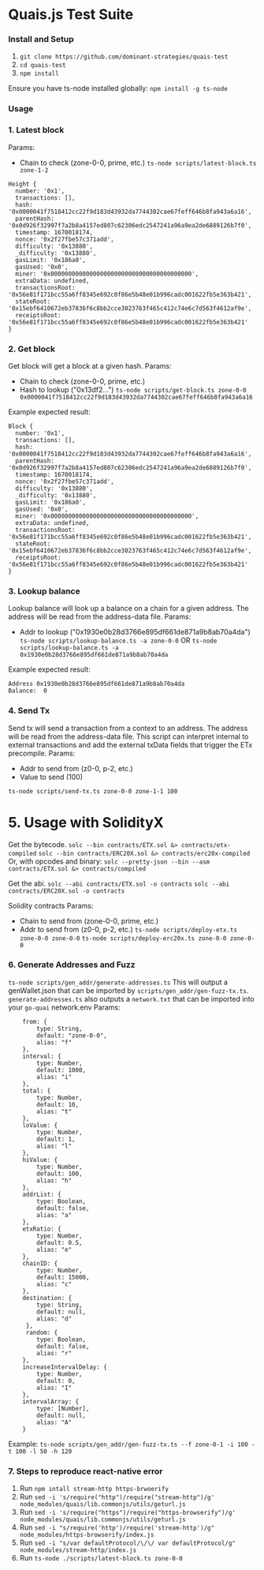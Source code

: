 # Quais.js Test Suite

### Install and Setup

1. `git clone https://github.com/dominant-strategies/quais-test`
2. `cd quais-test`
3. `npm install`

Ensure you have ts-node installed globally:
`npm install -g ts-node`

### Usage

### 1. Latest block

Params:

- Chain to check (zone-0-0, prime, etc.)
  `ts-node scripts/latest-block.ts zone-1-2`

```
Height {
  number: '0x1',
  transactions: [],
  hash: '0x0000041f7518412cc22f9d183d43932da7744302cae67feff646b8fa943a6a16',
  parentHash: '0x0d926f32997f7a2b8a4157ed807c62306edc2547241a96a9ea2de6889126b7f0',
  timestamp: 1670018174,
  nonce: '0x2f27fbe57c371add',
  difficulty: '0x13880',
  _difficulty: '0x13880',
  gasLimit: '0x186a0',
  gasUsed: '0x0',
  miner: '0x0000000000000000000000000000000000000000',
  extraData: undefined,
  transactionsRoot: '0x56e81f171bcc55a6ff8345e692c0f86e5b48e01b996cadc001622fb5e363b421',
  stateRoot: '0x15ebf6410672eb37836f6c8bb2cce3023763f465c412c74e6c7d563f4612af9e',
  receiptsRoot: '0x56e81f171bcc55a6ff8345e692c0f86e5b48e01b996cadc001622fb5e363b421'
}
```

### 2. Get block

Get block will get a block at a given hash.
Params:

- Chain to check (zone-0-0, prime, etc.)
- Hash to lookup ("0x13df2...")
  `ts-node scripts/get-block.ts zone-0-0 0x0000041f7518412cc22f9d183d43932da7744302cae67feff646b8fa943a6a16`

Example expected result:

```
Block {
  number: '0x1',
  transactions: [],
  hash: '0x0000041f7518412cc22f9d183d43932da7744302cae67feff646b8fa943a6a16',
  parentHash: '0x0d926f32997f7a2b8a4157ed807c62306edc2547241a96a9ea2de6889126b7f0',
  timestamp: 1670018174,
  nonce: '0x2f27fbe57c371add',
  difficulty: '0x13880',
  _difficulty: '0x13880',
  gasLimit: '0x186a0',
  gasUsed: '0x0',
  miner: '0x0000000000000000000000000000000000000000',
  extraData: undefined,
  transactionsRoot: '0x56e81f171bcc55a6ff8345e692c0f86e5b48e01b996cadc001622fb5e363b421',
  stateRoot: '0x15ebf6410672eb37836f6c8bb2cce3023763f465c412c74e6c7d563f4612af9e',
  receiptsRoot: '0x56e81f171bcc55a6ff8345e692c0f86e5b48e01b996cadc001622fb5e363b421'
}
```

### 3. Lookup balance

Lookup balance will look up a balance on a chain for a given address. The address will be read from the address-data file.
Params:

- Addr to lookup ("0x1930e0b28d3766e895df661de871a9b8ab70a4da")
  `ts-node scripts/lookup-balance.ts -a zone-0-0`
  OR
  `ts-node scripts/lookup-balance.ts -a 0x1930e0b28d3766e895df661de871a9b8ab70a4da`

Example expected result:

```
Address 0x1930e0b28d3766e895df661de871a9b8ab70a4da
Balance:  0
```

### 4. Send Tx

Send tx will send a transaction from a context to an address. The address will be read from the address-data file. This script
can interpret internal to external transactions and add the external txData fields that trigger the ETx precompile.
Params:

- Addr to send from (z0-0, p-2, etc.)
- Value to send (100)

`ts-node scripts/send-tx.ts zone-0-0 zone-1-1 100`

# 5. Usage with SolidityX

Get the bytecode.
`solc --bin contracts/ETX.sol &> contracts/etx-compiled`
`solc --bin contracts/ERC20X.sol &> contracts/erc20x-compiled`
Or, with opcodes and binary:
`solc --pretty-json --bin --asm contracts/ETX.sol &> contracts/compiled`

Get the abi.
`solc --abi contracts/ETX.sol -o contracts`
`solc --abi contracts/ERC20X.sol -o contracts`

Solidity contracts
Params:

- Chain to send from (zone-0-0, prime, etc.)
- Addr to send from (z0-0, p-2, etc.)
  `ts-node scripts/deploy-etx.ts zone-0-0 zone-0-0`
  `ts-node scripts/deploy-erc20x.ts zone-0-0 zone-0-0`

### 6. Generate Addresses and Fuzz

`ts-node scripts/gen_addr/generate-addresses.ts`
This will output a genWallet.json that can be imported by `scripts/gen_addr/gen-fuzz-tx.ts`.
`generate-addresses.ts` also outputs a `network.txt` that can be imported into your `go-quai` network.env
Params:

```
    from: {
        type: String,
        default: "zone-0-0",
        alias: "f"
    },
    interval: {
        type: Number,
        default: 1000,
        alias: "i"
    },
    total: {
        type: Number,
        default: 10,
        alias: "t"
    },
    loValue: {
        type: Number,
        default: 1,
        alias: "l"
    },
    hiValue: {
        type: Number,
        default: 100,
        alias: "h"
    },
    addrList: {
        type: Boolean,
        default: false,
        alias: "a"
    },
    etxRatio: {
        type: Number,
        default: 0.5,
        alias: "e"
    },
    chainID: {
        type: Number,
        default: 15000,
        alias: "c"
    },
    destination: {
        type: String,
        default: null,
        alias: "d"
     },
     random: {
        type: Boolean,
        default: false,
        alias: "r"
    },
    increaseIntervalDelay: {
        type: Number,
        default: 0,
        alias: "I"
    },
    intervalArray: {
        type: [Number],
        default: null,
        alias: "A"
    }
```

Example: `ts-node scripts/gen_addr/gen-fuzz-tx.ts --f zone-0-1 -i 100 -t 100 -l 50 -h 120`

### 7. Steps to reproduce react-native error

1. Run `npm intall stream-http https-brwoerify`
2. Run `sed -i 's/require("http")/require("stream-http")/g' node_modules/quais/lib.commonjs/utils/geturl.js`
3. Run `sed -i 's/require("https")/require("https-browserify")/g' node_modules/quais/lib.commonjs/utils/geturl.js`
4. Run `sed -i "s/require('http')/require('stream-http')/g" node_modules/https-browserify/index.js`
5. Run `sed -i "s/var defaultProtocol/\/\/ var defaultProtocol/g" node_modules/stream-http/index.js`
6. Run `ts-node ./scripts/latest-block.ts zone-0-0`
